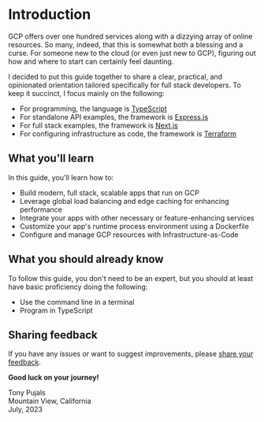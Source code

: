 # Introduction

GCP offers over one hundred services along with a dizzying array of online
resources. So many, indeed, that this is somewhat both a blessing and a curse.
For someone new to the cloud (or even just new to GCP), figuring out how and
where to start can certainly feel daunting.

I decided to put this guide together to share a clear, practical, and
opinionated orientation tailored specifically for full stack developers. To keep
it succinct, I focus mainly on the following:

- For programming, the language is [TypeScript](https://www.typescriptlang.org/)
- For standalone API examples, the framework is [Express.js](https://expressjs.com/)
- For full stack examples, the framework is [Next.js](https://nextjs.org/)
- For configuring infrastructure as code, the framework is [Terraform](https://www.terraform.io/)

## What you'll learn

In this guide, you'll learn how to:

- Build modern, full stack, scalable apps that run on GCP
- Leverage global load balancing and edge caching for enhancing performance
- Integrate your apps with other necessary or feature-enhancing services
- Customize your app's runtime process environment using a Dockerfile
- Configure and manage GCP resources with Infrastructure-as-Code

## What you should already know

To follow this guide, you don't need to be an expert, but you should at least
have basic proficiency doing the following:

- Use the command line in a terminal
- Program in TypeScript

## Sharing feedback

If you have any issues or want to suggest improvements, please
[share your feedback](https://github.com/subfuzion/typescript-on-gcp/issues/new?title=Feedback&labels=feedback).

**Good luck on your journey!**

Tony Pujals  
Mountain View, California  
July, 2023
